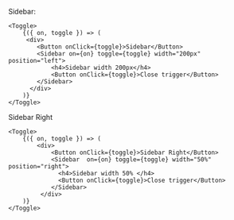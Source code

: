 Sidebar: 

    <Toggle>
        {({ on, toggle }) => (
         <div>
            <Button onClick={toggle}>Sidebar</Button>
            <Sidebar on={on} toggle={toggle} width="200px" position="left">
                <h4>Sidebar width 200px</h4>
                <Button onClick={toggle}>Close trigger</Button>
            </Sidebar>  
          </div>          
        )}
    </Toggle> 
    
    
Sidebar Right
    
    <Toggle>
        {({ on, toggle }) => (
            <div>
                <Button onClick={toggle}>Sidebar Right</Button>
                <Sidebar  on={on} toggle={toggle} width="50%" position="right">
                  <h4>Sidebar width 50% </h4>
                  <Button onClick={toggle}>Close trigger</Button>
                </Sidebar>  
             </div>
        )}
    </Toggle> 
        
      
